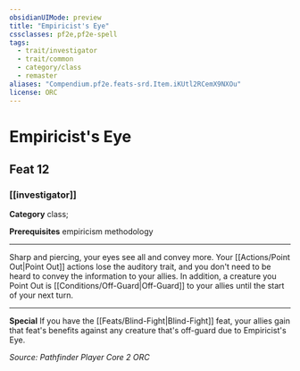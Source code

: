 ```yaml
---
obsidianUIMode: preview
title: "Empiricist's Eye"
cssclasses: pf2e,pf2e-spell
tags:
  - trait/investigator
  - trait/common
  - category/class
  - remaster
aliases: "Compendium.pf2e.feats-srd.Item.iKUtl2RCemX9NXOu"
license: ORC
---
```

# Empiricist's Eye
## Feat 12
### [[investigator]]

**Category** class; 



**Prerequisites** empiricism methodology
* * *
Sharp and piercing, your eyes see all and convey more. Your [[Actions/Point Out|Point Out]] actions lose the auditory trait, and you don't need to be heard to convey the information to your allies. In addition, a creature you Point Out is [[Conditions/Off-Guard|Off-Guard]] to your allies until the start of your next turn.

* * *

**Special** If you have the [[Feats/Blind-Fight|Blind-Fight]] feat, your allies gain that feat's benefits against any creature that's off-guard due to Empiricist's Eye.

*Source: Pathfinder Player Core 2*
*ORC*